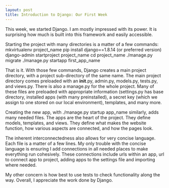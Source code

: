 ```yaml
---
layout: post
title: Introduction to Django: Our First Week
---
```


This week, we started Django.  I am mostly impressed with its power.  It is surprising how much is built into this framework and easily accessible.

Starting the project with many directories is a matter of a few commands:
	mkvirtualenv project_name
	pip install django==1.8.14 (or preferred version)
	django-admin startproject project_name
	cd project_name
	./manage.py migrate
	./manage.py startapp first_app_name

That is it.  With those few commands, Django creates a main project directory, with a project sub-directory of the same name.  The main project directory comes preloaded with an __init__.py, admin.py, models.py, tests.py, and views.py.  There is also a manage.py for the whole project.  Many of these files are preloaded with appropriate information (settings.py has base directory, installed apps (with many preinstalled), a secret key (which we assign to one stored on our local environment), templates, and many more.

Creating the new app, with ./manage.py startup app_name similarly, adds many needed files.  The apps are the heart of the project.  They define models, templates, and views.  They define what makes the website function, how various aspects are connected, and how the pages look.

The inherent interconnectedness also allows for very concise language.  Each file is a matter of a few lines.  My only trouble with the concise language is ensuring I add connections in all needed places to make everything run cohesively.  These connections include urls within an app, url to connect app to project, adding apps to the settings file and importing where needed.

My other concern is how best to use tests to check functionality along the way.  Overall, I appreciate the work done by Django.